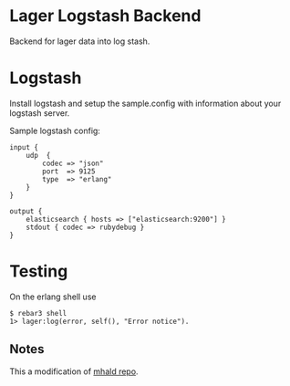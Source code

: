 Lager Logstash Backend
======================

Backend for lager data into log stash.

# Logstash

Install logstash and setup the sample.config with information about your logstash server.

Sample logstash config:

```
input {
    udp  {
        codec => "json"
        port  => 9125
        type  => "erlang"
    }
}

output {
    elasticsearch { hosts => ["elasticsearch:9200"] }
    stdout { codec => rubydebug }
}
```

# Testing

On the erlang shell use

```
$ rebar3 shell
1> lager:log(error, self(), "Error notice").
```

## Notes
This a modification of [mhald repo](https://github.com/mhald/lager_logstash_backend).
